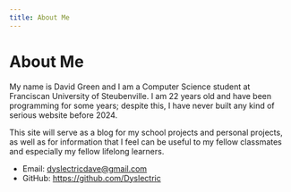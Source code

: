 ```yaml
---
title: About Me
---
```


# About Me
My name is David Green and I am a Computer Science student at Franciscan
University of Steubenville. I am 22 years old and have been programming for some
years; despite this, I have never built any kind of serious website before 2024.

This site will serve as a blog for my school projects and personal projects, as
well as for information that I feel can be useful to my fellow classmates and
especially my fellow lifelong learners.

* Email: dyslectricdave@gmail.com
* GitHub: https://github.com/Dyslectric

